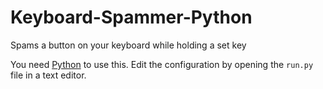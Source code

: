 # Keyboard-Spammer-Python
Spams a button on your keyboard while holding a set key

You need [Python](https://www.python.org/downloads) to use this.
Edit the configuration by opening the ``run.py`` file in a text editor.
